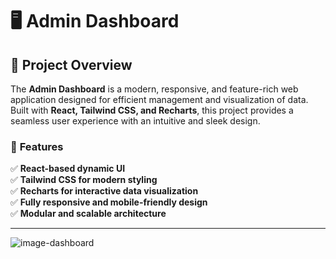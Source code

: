 # 🖥️ Admin Dashboard

## 📌 Project Overview
The **Admin Dashboard** is a modern, responsive, and feature-rich web application designed for efficient management and visualization of data. Built with **React, Tailwind CSS, and Recharts**, this project provides a seamless user experience with an intuitive and sleek design.

### 🎯 **Features**
✅ **React-based dynamic UI**  
✅ **Tailwind CSS for modern styling**  
✅ **Recharts for interactive data visualization**  
✅ **Fully responsive and mobile-friendly design**  
✅ **Modular and scalable architecture**  

---


![image-dashboard](image-dahsboard)
